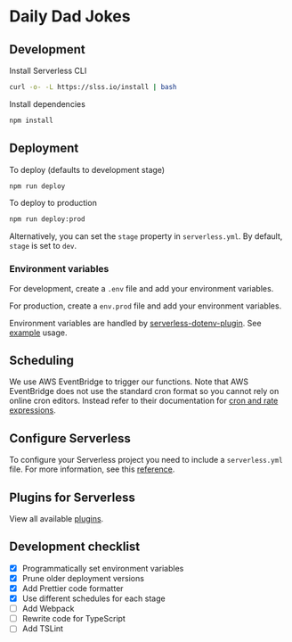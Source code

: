 # Daily Dad Jokes

## Development

Install Serverless CLI

```sh
curl -o- -L https://slss.io/install | bash
```

Install dependencies

```sh
npm install
```

## Deployment

To deploy (defaults to development stage)

```sh
npm run deploy
```

To deploy to production

```sh
npm run deploy:prod
```

Alternatively, you can set the `stage` property in `serverless.yml`. By default, `stage` is set to `dev`.

### Environment variables

For development, create a `.env` file and add your environment variables.

For production, create a `env.prod` file and add your environment variables.

Environment variables are handled by [serverless-dotenv-plugin](https://github.com/neverendingqs/serverless-dotenv-plugin). See [example](https://github.com/neverendingqs/serverless-dotenv-plugin/tree/master/examples/simple-express-app) usage.

## Scheduling

We use AWS EventBridge to trigger our functions. Note that AWS EventBridge does not use the standard cron format so you cannot rely on online cron editors. Instead refer to their documentation for [cron and rate expressions](https://docs.aws.amazon.com/eventbridge/latest/userguide/eb-create-rule-schedule.html).

## Configure Serverless

To configure your Serverless project you need to include a `serverless.yml` file. For more information, see this [reference](https://www.serverless.com/framework/docs/providers/aws/guide/serverless.yml/).

## Plugins for Serverless

View all available [plugins](https://www.serverless.com/plugins/).

## Development checklist

- [x] Programmatically set environment variables
- [x] Prune older deployment versions
- [x] Add Prettier code formatter
- [x] Use different schedules for each stage
- [ ] Add Webpack
- [ ] Rewrite code for TypeScript
- [ ] Add TSLint
